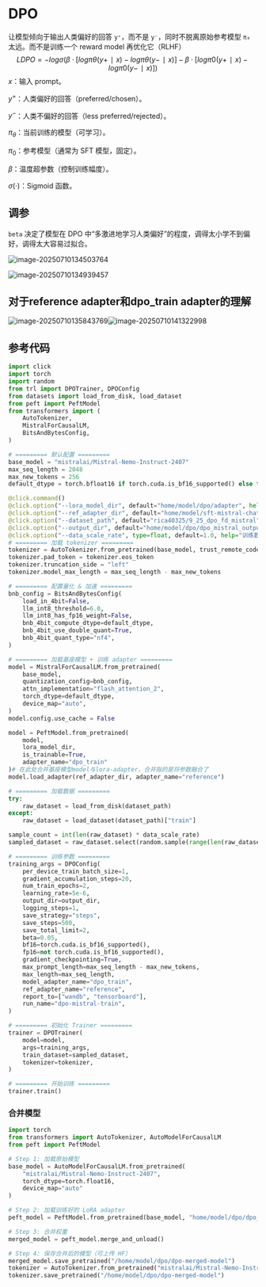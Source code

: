 # DPO

让模型倾向于输出人类偏好的回答 `y⁺`，而不是 `y⁻`，同时不脱离原始参考模型 `π₀` 太远。而不是训练一个 reward model 再优化它（RLHF）
$$
L 
DPO
​
 =−logσ(β⋅[logπ 
θ
​
 (y 
+
 ∣x)−logπ 
θ
​
 (y 
−
 ∣x)]−β⋅[logπ 
0
​
 (y 
+
 ∣x)−logπ 
0
​
 (y 
−
 ∣x)])
$$
$x$：输入 prompt。

$y^+$：人类偏好的回答（preferred/chosen）。

$y^-$：人类不偏好的回答（less preferred/rejected）。

$π_θ$：当前训练的模型（可学习）。

$π_0$：参考模型（通常为 SFT 模型，固定）。

$β$：温度超参数（控制训练幅度）。

$\sigma(\cdot)$：Sigmoid 函数。

## 调参

`beta` 决定了模型在 DPO 中“多激进地学习人类偏好”的程度，调得太小学不到偏好，调得太大容易过拟合。

![image-20250710134503764](DPO.assets/image-20250710134503764.png)



![image-20250710134939457](DPO.assets/image-20250710134939457.png)





## 对于reference adapter和dpo_train adapter的理解

![image-20250710135843769](DPO.assets/image-20250710135843769.png)![image-20250710141322998](DPO.assets/image-20250710141322998.png)



## 参考代码

```python
import click
import torch
import random
from trl import DPOTrainer, DPOConfig
from datasets import load_from_disk, load_dataset
from peft import PeftModel
from transformers import (
    AutoTokenizer,
    MistralForCausalLM,
    BitsAndBytesConfig,
)

# ========= 默认配置 =========
base_model = "mistralai/Mistral-Nemo-Instruct-2407"
max_seq_length = 2048
max_new_tokens = 256
default_dtype = torch.bfloat16 if torch.cuda.is_bf16_supported() else torch.float16
```



```python
@click.command()
@click.option("--lora_model_dir", default="home/model/dpo/adapter", help="训练用 LoRA adapter 路径")
@click.option("--ref_adapter_dir", default="home/model/sft-mistral-chatml", help="参考策略 adapter 路径")
@click.option("--dataset_path", default="rica40325/9_25_dpo_fd_mistral", help="HF数据集名称或本地路径")
@click.option("--output_dir", default="home/model/dpo/dpo_mistral_output", help="模型保存路径")
@click.option("--data_scale_rate", type=float, default=1.0, help="训练数据采样比例")
# ========= 加载 tokenizer =========
tokenizer = AutoTokenizer.from_pretrained(base_model, trust_remote_code=True)
tokenizer.pad_token = tokenizer.eos_token
tokenizer.truncation_side = "left"
tokenizer.model_max_length = max_seq_length - max_new_tokens

# ========= 配置量化 & 加速 =========
bnb_config = BitsAndBytesConfig(
    load_in_4bit=False,
    llm_int8_threshold=6.0,
    llm_int8_has_fp16_weight=False,
    bnb_4bit_compute_dtype=default_dtype,
    bnb_4bit_use_double_quant=True,
    bnb_4bit_quant_type="nf4",
)

# ========= 加载基座模型 + 训练 adapter =========
model = MistralForCausalLM.from_pretrained(
    base_model,
    quantization_config=bnb_config,
    attn_implementation="flash_attention_2",
    torch_dtype=default_dtype,
    device_map="auto",
)
model.config.use_cache = False

model = PeftModel.from_pretrained(
    model,
    lora_model_dir,
    is_trainable=True,
    adapter_name="dpo_train"
)# 在此处合并基座模型model与lora-adapter，合并指的是将参数融合了
model.load_adapter(ref_adapter_dir, adapter_name="reference")

# ========= 加载数据 =========
try:
    raw_dataset = load_from_disk(dataset_path)
except:
    raw_dataset = load_dataset(dataset_path)["train"]

sample_count = int(len(raw_dataset) * data_scale_rate)
sampled_dataset = raw_dataset.select(random.sample(range(len(raw_dataset)), sample_count))

```



```python
# ========= 训练参数 =========
training_args = DPOConfig(
    per_device_train_batch_size=1,
    gradient_accumulation_steps=20,
    num_train_epochs=2,
    learning_rate=5e-6,
    output_dir=output_dir,
    logging_steps=1,
    save_strategy="steps",
    save_steps=500,
    save_total_limit=2,
    beta=0.05,
    bf16=torch.cuda.is_bf16_supported(),
    fp16=not torch.cuda.is_bf16_supported(),
    gradient_checkpointing=True,
    max_prompt_length=max_seq_length - max_new_tokens,
    max_length=max_seq_length,
    model_adapter_name="dpo_train",
    ref_adapter_name="reference",
    report_to=["wandb", "tensorboard"],
    run_name="dpo-mistral-train",
)

# ========= 初始化 Trainer =========
trainer = DPOTrainer(
    model=model,
    args=training_args,
    train_dataset=sampled_dataset,
    tokenizer=tokenizer,
)

# ========= 开始训练 =========
trainer.train()
```

### 合并模型

```python
import torch
from transformers import AutoTokenizer, AutoModelForCausalLM
from peft import PeftModel

# Step 1: 加载原始模型
base_model = AutoModelForCausalLM.from_pretrained(
    "mistralai/Mistral-Nemo-Instruct-2407",
    torch_dtype=torch.float16,
    device_map="auto"
)

# Step 2: 加载训练好的 LoRA adapter
peft_model = PeftModel.from_pretrained(base_model, "home/model/dpo/dpo_mistral_output")

# Step 3: 合并权重
merged_model = peft_model.merge_and_unload()

# Step 4: 保存合并后的模型（可上传 HF）
merged_model.save_pretrained("/home/model/dpo/dpo-merged-model")
tokenizer = AutoTokenizer.from_pretrained("mistralai/Mistral-Nemo-Instruct-2407")
tokenizer.save_pretrained("/home/model/dpo/dpo-merged-model")

```

